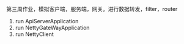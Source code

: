 第三周作业，模拟客户端，服务端，网关。进行数据转发，filter，router

1. run ApiServerApplication
2. run NettyGateWayApplication
3. run NettyClient